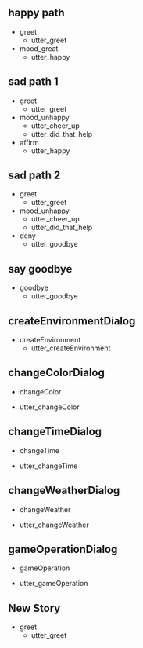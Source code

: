 ## happy path
* greet
  - utter_greet
* mood_great
  - utter_happy

## sad path 1
* greet
  - utter_greet
* mood_unhappy
  - utter_cheer_up
  - utter_did_that_help
* affirm
  - utter_happy

## sad path 2
* greet
  - utter_greet
* mood_unhappy
  - utter_cheer_up
  - utter_did_that_help
* deny
  - utter_goodbye

## say goodbye
* goodbye
  - utter_goodbye

## createEnvironmentDialog
* createEnvironment
  - utter_createEnvironment
  
## changeColorDialog
*  changeColor
  - utter_changeColor
  
## changeTimeDialog
*  changeTime
  - utter_changeTime
  
## changeWeatherDialog
*  changeWeather
  - utter_changeWeather
  
## gameOperationDialog
*  gameOperation
  - utter_gameOperation
  

## New Story

* greet
    - utter_greet

